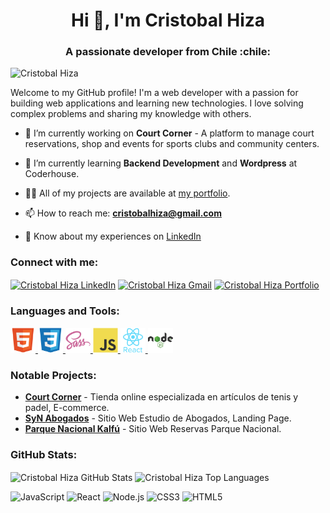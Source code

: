 <h1 align="center">Hi 👋, I'm Cristobal Hiza</h1>
<h3 align="center">A passionate developer from Chile :chile:</h3>

<p align="left"> <img src="https://komarev.com/ghpvc/?username=cristobalhiza&label=Profile%20views&color=0e75b6&style=flat" alt="Cristobal Hiza" /> </p>

<p>Welcome to my GitHub profile! I'm a web developer with a passion for building web applications and learning new technologies. I love solving complex problems and sharing my knowledge with others.</p>

- 🔭 I’m currently working on **Court Corner** - A platform to manage court reservations, shop and events for sports clubs and community centers.

- 🌱 I’m currently learning **Backend Development** and **Wordpress** at Coderhouse.

- 👨‍💻 All of my projects are available at [my portfolio](https://cristobalhiza.wixsite.com/portfolio).

- 📫 How to reach me: **cristobalhiza@gmail.com**

- 📄 Know about my experiences on [LinkedIn](https://www.linkedin.com/in/cristobal-hiza/)

<h3 align="left">Connect with me:</h3>
<p align="left">
<a href="https://www.linkedin.com/in/cristobal-hiza/" target="blank"><img align="center" src="https://cdn.jsdelivr.net/npm/simple-icons@v3/icons/linkedin.svg" alt="Cristobal Hiza LinkedIn" height="30" width="40" /></a>
<a href="mailto:cristobalhiza@gmail.com" target="blank"><img align="center" src="https://cdn.jsdelivr.net/npm/simple-icons@v3/icons/gmail.svg" alt="Cristobal Hiza Gmail" height="30" width="40" /></a>
<a href="https://cristobalhiza.wixsite.com/portafolio" target="blank"><img align="center" src="https://cdn.jsdelivr.net/npm/simple-icons@v3/icons/internetarchive.svg" alt="Cristobal Hiza Portfolio" height="30" width="40" /></a>
</p>

<h3 align="left">Languages and Tools:</h3>
<p align="left"> 
<a href="https://developer.mozilla.org/en-US/docs/Web/HTML" target="_blank"> <img src="https://raw.githubusercontent.com/devicons/devicon/master/icons/html5/html5-original.svg" alt="html5" width="40" height="40"/> </a>
<a href="https://developer.mozilla.org/en-US/docs/Web/CSS" target="_blank"> <img src="https://raw.githubusercontent.com/devicons/devicon/master/icons/css3/css3-original.svg" alt="css3" width="40" height="40"/> </a>
<a href="https://sass-lang.com" target="_blank"> <img src="https://raw.githubusercontent.com/devicons/devicon/master/icons/sass/sass-original.svg" alt="sass" width="40" height="40"/> </a>
<a href="https://developer.mozilla.org/en-US/docs/Web/JavaScript" target="_blank"> <img src="https://raw.githubusercontent.com/devicons/devicon/master/icons/javascript/javascript-original.svg" alt="javascript" width="40" height="40"/> </a> 
<a href="https://reactjs.org/" target="_blank"> <img src="https://raw.githubusercontent.com/devicons/devicon/master/icons/react/react-original-wordmark.svg" alt="react" width="40" height="40"/> </a> 
<a href="https://nodejs.org" target="_blank"> <img src="https://raw.githubusercontent.com/devicons/devicon/master/icons/nodejs/nodejs-original-wordmark.svg" alt="nodejs" width="40" height="40"/> </a> 
</p>

<h3 align="left">Notable Projects:</h3>
<ul>
<li><strong><a href="https://github.com/cristobalhiza/proyectoFinalReact-Hiza">Court Corner</a></strong> - Tienda online especializada en artículos de tenis y padel, E-commerce.</li>
  <li><strong><a href="https://github.com/cristobalhiza/SyN-Abogados">SyN Abogados</a></strong> - Sitio Web Estudio de Abogados, Landing Page.</li>
<li><strong><a href="https://github.com/cristobalhiza/ProyectoFinal-Hiza-Js">Parque Nacional Kalfú</a></strong> - Sitio Web Reservas Parque Nacional.</li>
</ul>

<h3 align="left">GitHub Stats:</h3>
<p align="left">
<img align="center" src="https://github-readme-stats.vercel.app/api?username=cristobalhiza&show_icons=true&locale=en" alt="Cristobal Hiza GitHub Stats" />
<img align="center" src="https://github-readme-stats.vercel.app/api/top-langs?username=cristobalhiza&show_icons=true&locale=en&layout=compact" alt="Cristobal Hiza Top Languages" />
</p>

<p align="left">
  <img src="https://img.shields.io/badge/JavaScript-F7DF1E?style=for-the-badge&logo=javascript&logoColor=black" alt="JavaScript">
  <img src="https://img.shields.io/badge/React-61DAFB?style=for-the-badge&logo=react&logoColor=black" alt="React">
  <img src="https://img.shields.io/badge/Node.js-339933?style=for-the-badge&logo=nodedotjs&logoColor=white" alt="Node.js">
  <img src="https://img.shields.io/badge/CSS3-1572B6?style=for-the-badge&logo=css3&logoColor=white" alt="CSS3">
  <img src="https://img.shields.io/badge/HTML5-E34F26?style=for-the-badge&logo=html5&logoColor=white" alt="HTML5">
</p>
